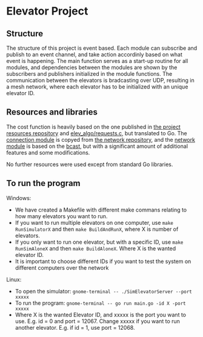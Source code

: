 Elevator Project
================

Structure
-----------------
The structure of this project is event based. Each module can subscribe and publish to an event channel, and take action accordinly based on what event is happening. 
The main function serves as a start-up routine for all modules, and dependencies between the modules are shown by the subscribers and publishers initialized in the module functions.
The communication between the elevators is bradcasting over UDP, resulting in a mesh network, where each elevator has to be initialized with an unique elevator ID. 

Resources and libraries
-------
The cost function is heavily based on the one published in [the project resources repository](https://github.com/TTK4145/Project-resources) and [elev_algo/requests.c](https://github.com/TTK4145/Project-resources/blob/master/elev_algo/requests.c), but translated to Go. The [connection module](/elevator/conn) is copyed from [the network repository](https://github.com/TTK4145/Network-go/tree/master/network/conn), and the [network module](/elevator/network.go) is based on the [bcast](https://github.com/TTK4145/Network-go/tree/master/network/bcast), but with a significant amount of additional features and some modifications. 

No further resources were used except from standard Go libraries.

To run the program
---------------
Windows:
- We have created a Makefile with different make commans relating to how many elevators you want to run.
- If you want to run multiple elevators on one computer, use `make RunSimulatorX` and then `make BuildAndRunX`, where X is number of elevators.
- If you only want to run one elevator, but with a specific ID, use `make RunSimAloneX` and then `make BuildAloneX`. Where X is the wanted elevator ID.
- It is important to choose different IDs if you want to test the system on different computers over the network

Linux:
- To open the simulator: `gnome-terminal -- ./SimElevatorServer --port xxxxx`
- To run the program: `gnome-terminal -- go run main.go -id X -port xxxxx`
- Where X is the wanted Elevator ID, and xxxxx is the port you want to use. E.g. id = 0 and port = 12067. Change xxxxx if you want to run another elevator. E.g. if id = 1, use port = 12068.
